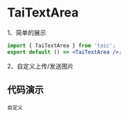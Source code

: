 # TaiTextArea

1、简单的展示

```jsx
import { TaiTextArea } from 'taic';
export default () => <TaiTextArea />;
```

2、自定义上传/发送图片

## 代码演示

<!-- prettier-ignore -->
<code src="./demo/customize.tsx">自定义</code>
